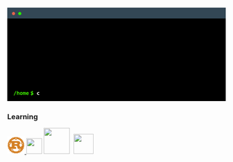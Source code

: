 <p align="center"><img src="cowsayintro.gif" /></p>

### Learning
<p>
  <a  href="https://www.rust-lang.org/" target="_blank" rel="noreferrer">
    <img height="40" width="40" src="./rust.svg" height="40" width="40" />
  </a>
  <a >
    <img src="https://cdn.jsdelivr.net/gh/devicons/devicon/icons/elm/elm-original.svg" width="36" height="36" />
  </a>
  <a style="margin-right:5px">
    <img src="https://cdn.jsdelivr.net/gh/devicons/devicon/icons/haskell/haskell-original.svg" width="60" height="60" />
  </a>
  <a style="margin-right:5px">
    <picture>
      <source media="(prefers-color-scheme: dark)" srcset="https://cdn.jsdelivr.net/gh/devicons/devicon/icons/lua/lua-original.svg">
      <source media="(prefers-color-scheme: dark)" srcset="https://cdn.jsdelivr.net/gh/devicons/devicon/icons/lua/lua-plain-wordmark.svg">    
      <img src="https://cdn.jsdelivr.net/gh/devicons/devicon/icons/lua/lua-plain-wordmark.svg" width="46" height="46" />
    </pictiure>
  </a>
</p>

<!--
**joshuahamlet/joshuahamlet** is a ✨ _special_ ✨ repository because its `README.md` (this file) appears on your GitHub profile.

Here are some ideas to get you started:

- 🔭 I’m currently working on ...
- 🌱 I’m currently learning ...
- 👯 I’m looking to collaborate on ...
- 🤔 I’m looking for help with ...
- 💬 Ask me about ...
- 📫 How to reach me: ...
- 😄 Pronouns: ...
- ⚡ Fun fact: ...
-->
